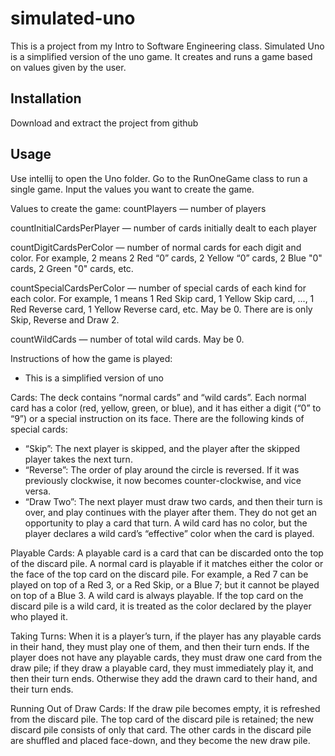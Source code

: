# simulated-uno

This is a project from my Intro to Software Engineering class.
Simulated Uno is a simplified version of the uno game. It creates and runs a game based on
values given by the user.

## Installation

Download and extract the project from github

## Usage

Use intellij to open the Uno folder. Go to the RunOneGame class to run a single game.
Input the values you want to create the game.

Values to create the game:
countPlayers — number of players

countInitialCardsPerPlayer — number of cards initially dealt to each player

countDigitCardsPerColor — number of normal cards for each digit and color. 
For example, 2 means 2 Red “0” cards, 2 Yellow “0” cards, 2 Blue "0" cards, 2 Green "0" cards, etc.

countSpecialCardsPerColor — number of special cards of each kind for each color. 
For example, 1 means 1 Red Skip card, 1 Yellow Skip card, ..., 1 Red Reverse card, 1 Yellow Reverse card, etc.
May be 0. There are is only Skip, Reverse and Draw 2.

countWildCards — number of total wild cards. May be 0.

Instructions of how the game is played:
* This is a simplified version of uno

Cards:
The deck contains “normal cards” and “wild cards”.
Each normal card has a color (red, yellow, green, or blue), and it has either a digit (“0” to “9”) or a special instruction on its face.
There are the following kinds of special cards:
* “Skip”: The next player is skipped, and the player after the skipped player takes the next turn.
* “Reverse”: The order of play around the circle is reversed. If it was previously clockwise, it now becomes counter-clockwise, and vice versa.
* “Draw Two”: The next player must draw two cards, and then their turn is over, and play continues with the player after them.
  They do not get an opportunity to play a card that turn.
A wild card has no color, but the player declares a wild card’s “effective” color when the card is played.

Playable Cards:
A playable card is a card that can be discarded onto the top of the discard pile.
A normal card is playable if it matches either the color or the face of the top card on the discard pile. 
For example, a Red 7 can be played on top of a Red 3, or a Red Skip, or a Blue 7; but it cannot be played on top of a Blue 3.
A wild card is always playable.
If the top card on the discard pile is a wild card, it is treated as the color declared by the player who played it.

Taking Turns:
When it is a player’s turn, if the player has any playable cards in their hand, they must play one of them, and then their turn ends. 
If the player does not have any playable cards, they must draw one card from the draw pile; 
if they draw a playable card, they must immediately play it, and then their turn ends. Otherwise they add the drawn card to their hand, and their turn ends.

Running Out of Draw Cards:
If the draw pile becomes empty, it is refreshed from the discard pile. The top card of the discard pile is retained;
the new discard pile consists of only that card. The other cards in the discard pile are shuffled and placed face-down, and they become the new draw pile.

